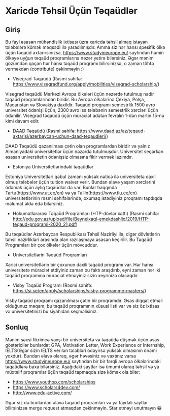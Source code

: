 # Xaricdə Təhsil Üçün Təqaüdlər

## Giriş

Bu fayl əsasən mühəndislik ixtisası üzrə xaricdə təhsil almaq istəyən tələbələrə kömək məqsədi ilə yaradılmışdır. Amma siz hər hansı spesifik ölkə üçün təqaüd axtarırsınızsa, https://www.studyineurope.eu/ saytından həmin ölkəyə uyğun təqaüd proqramlarına nəzər yetirə bilərsiniz. Əgər mənim gözümdən qaçan hər hansı təqaüd proqramı bilirsinizsə, o zaman töhfə verməkdən (contribute) çəkinməyin :)

- Visegrad Təqaüdü (Rəsmi səhifə: https://www.visegradfund.org/apply/mobilities/visegrad-scholarship/)

Visegrad təqaüdü Mərkəzi Avropa ölkələri üçün nəzərdə tutulmuş nadir təqaüd proqramlarından biridir. Bu Avropa ölkələrinə Çexiya, Polşa, Macarıstan və Slovakiya daxildir. Təqaüd programı semestrlik 1500 avro universitet ödənişi üçün, 2300 avro isə tələbənin semestrlik xərcləri üçün ödənilir. Visegrad təqaüdü üçün müraciət adətən fevralın 1-dən martın 15-nə kimi davam edir.

- DAAD Təqaüdü (Rəsmi səhifə: https://www.daad.az/az/teqaud-axtarisi/azerbaycan-uchun-daad-teqaudleri/)

DAAD Təqaüdü qazanılması çətin olan programlardan biridir və yalnız Almaniyadaki universitetlər üçün nəzərdə tutulmuşdur. Universitet seçərkən əsasan universitetin ödənişsiz olmasına fikir vermək lazımdır.

- Estoniya Universitetlərindəki təqaüdlər

Estoniya Universitetləri qəbul zamanı yüksək nəticə ilə universitetə daxil olmuş tələbələr üçün tuition waiver verir. Bundan əlavə yaşam xərclərini ödəmək üçün aylıq təqaüdlər də var. Bunlar haqqında Tartu(https://www.ut.ee/en) və ya Tallin(https://www.tlu.ee/en) universitetlərinin rəsmi səhifələrində, oxumaq istədiyiniz proqramı tapdıqda məlumat əldə edə bilərsiniz.

- Hökumətlərarası Təqaüd Proqramları (HTP-dövlər xətti) (Rəsmi səhifə: http://edu.gov.az/upload/file/Beynelxaql-emekdashliq/2019/HTP-teqaud-proqrami-2020_21.pdf)

Bu təqaüdlər Azərbaycan Respublikası Təhsil Nazirliyi ilə, digər dövlətlərin təhsil nazirlikləri arasında olan razılaşmaya əsasən keçirilir. Bu Təqaüd Programları bir çox ölkələr üçün mövcuddur.

- Universitetlərin Təqaüd Proqramları

Xarici universitetlərin bir çoxunun daxili təqaüd proqramı var. Hər hansı universitetə müraciət etdiyiniz zaman bu faktı araşdırıb, eyni zaman hər iki təqaüd proqramına müraciət etməyiniz sizin xeyrinizə olacaqdır.

- Visby Təqaüd Programı (Rəsmi səhifə: https://si.se/en/apply/scholarships/visby-programme-masters/)

Visby təqaüd proqramı qazanılması çətin bir proqramdır. Əsas diqqət etməli olduğunuz məqam, bu təqaüd proqramının xüsusi listi var və siz öz ixtisas və universitetinizi bu siyahıdan seçməlisiniz.

## Sonluq

Mənim şəxsi fikrimcə yaxşı bir universitetə və təqaüdə düşmək üçün əsas göstəricilər bunlardır: GPA, Motivation Letter, Work Experience or Internship, IELTS(Əgər sizin IELTS verilən tələbləri ödəyirsə yüksək olmasının önəmi yoxdur). Bundan əlavə olaraq, əgər həvəsiniz və vaxtınız varsa https://www.studyineurope.eu/ saytından bir bir fərqli avropa ölkələrindəki təqaüdlərə baxa bilərsiniz. Aşağıdaki saytlar isə ümumi olaraq təhsil və ya müxtəlif proqramlar üçün təqaüd tapmaqda sizə kömək ola bilər:

- https://www.youthop.com/scholarships
- https://www.scholars4dev.com/
- http://www.edu-active.com/

Əgər siz də bunlardan əlavə təqaüd proqramları və ya faydalı saytlar bilirsinizsə merge request atmaqdan çəkinməyin. Star etməyi unutmayın 😁
